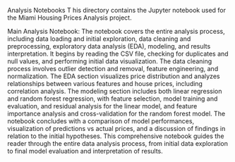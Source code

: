 Analysis Notebooks
T
his directory contains the Jupyter notebook used for the Miami Housing Prices Analysis project.

Main Analysis Notebook:
The notebook covers the entire analysis process, including data loading and initial exploration, data cleaning and preprocessing, exploratory data analysis (EDA), modeling, and results interpretation. It begins by reading the CSV file, checking for duplicates and null values, and performing initial data visualization. The data cleaning process involves outlier detection and removal, feature engineering, and normalization. The EDA section visualizes price distribution and analyzes relationships between various features and house prices, including correlation analysis. The modeling section includes both linear regression and random forest regression, with feature selection, model training and evaluation, and residual analysis for the linear model, and feature importance analysis and cross-validation for the random forest model. The notebook concludes with a comparison of model performances, visualization of predictions vs actual prices, and a discussion of findings in relation to the initial hypotheses. This comprehensive notebook guides the reader through the entire data analysis process, from initial data exploration to final model evaluation and interpretation of results.
